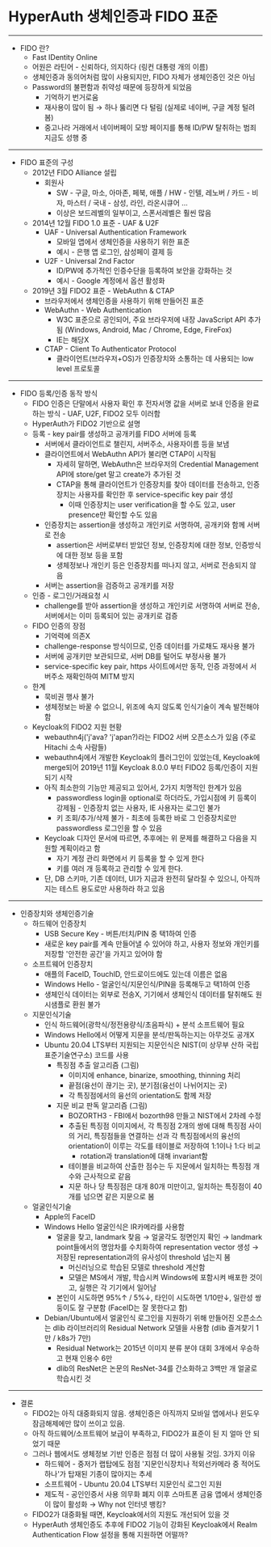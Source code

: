 # HyperAuth 생체인증과 FIDO 표준

---

- FIDO 란?
  - Fast IDentity Online
  - 어원은 라틴어 - 신뢰하다, 의지하다 (링컨 대통령 개의 이름)
  - 생체인증과 동의어처럼 많이 사용되지만, FIDO 자체가 생체인증인 것은 아님
  - Password의 불편함과 취약성 때문에 등장하게 되었음
    - 기억하기 번거로움
    - 재사용이 많이 됨 → 하나 뚫리면 다 털림 (실제로 네이버, 구글 계정 털려봄)
    - 중고나라 거래에서 네이버페이 모방 페이지를 통해 ID/PW 탈취하는 범죄 지금도 성행 중

---

- FIDO 표준의 구성
  - 2012년 FIDO Alliance 설립
    - 회원사
      - SW - 구글, 마소, 아마존, 페북, 애플 / HW - 인텔, 레노버 / 카드 - 비자, 마스터 / 국내 - 삼성, 라인, 라온시큐어 ...
      - 이상은 보드레벨의 일부이고, 스폰서레벨은 훨씬 많음
  - 2014년 12월 FIDO 1.0 표준 - UAF & U2F
    - UAF - Universal Authentication Framework
      - 모바일 앱에서 생체인증을 사용하기 위한 표준
      - 예시 - 은행 앱 로그인, 삼성페이 결제 등
    - U2F - Universal 2nd Factor
      - ID/PW에 추가적인 인증수단을 등록하여 보안을 강화하는 것
      - 예시 - Google 계정에서 옵션 활성화
  - 2019년 3월 FIDO2 표준 - WebAuthn & CTAP
    - 브라우저에서 생체인증을 사용하기 위해 만들어진 표준
    - WebAuthn - Web Authentication
      - W3C 표준으로 공인되어, 주요 브라우저에 내장 JavaScript API 추가됨 (Windows, Android, Mac / Chrome, Edge, FireFox)
      - IE는 해당X
    - CTAP - Client To Authenticator Protocol
      - 클라이언트(브라우저+OS)가 인증장치와 소통하는 데 사용되는 low level 프로토콜

---

- FIDO 등록/인증 동작 방식
  - FIDO 인증은 단말에서 사용자 확인 후 전자서명 값을 서버로 보내 인증을 완료하는 방식 - UAF, U2F, FIDO2 모두 이러함
  - HyperAuth가 FIDO2 기반으로 설명
  - 등록 - key pair를 생성하고 공개키를 FIDO 서버에 등록
    - 서버에서 클라이언트로 챌린지, 서버주소, 사용자이름 등을 보냄
    - 클라이언트에서 WebAuthn API가 불리면 CTAP이 시작됨
      - 자세히 말하면, WebAuthn은 브라우저의 Credential Management API에 store/get 말고 create가 추가된 것
      - CTAP을 통해 클라이언트가 인증장치를 찾아 데이터를 전송하고, 인증장치는 사용자를 확인한 후 service-specific key pair 생성
        - 이때 인증장치는 user verification을 할 수도 있고, user presence만 확인할 수도 있음
    - 인증장치는 assertion을 생성하고 개인키로 서명하여, 공개키와 함께 서버로 전송
      - assertion은 서버로부터 받았던 정보, 인증장치에 대한 정보, 인증방식에 대한 정보 등을 포함
      - 생체정보나 개인키 등은 인증장치를 떠나지 않고, 서버로 전송되지 않음
    - 서버는 assertion을 검증하고 공개키를 저장
  - 인증 - 로그인/거래요청 시
    - challenge를 받아 assertion을 생성하고 개인키로 서명하여 서버로 전송, 서버에서는 이미 등록되어 있는 공개키로 검증
  - FIDO 인증의 장점
    - 기억력에 의존X
    - challenge-response 방식이므로, 인증 데이터를 가로채도 재사용 불가
    - 서버에 공개키만 보관되므로, 서버 DB를 털어도 부정사용 불가
    - service-specific key pair, https 사이트에서만 동작, 인증 과정에서 서버주소 재확인하여 MITM 방지
  - 한계
    - 묵비권 행사 불가
    - 생체정보는 바꿀 수 없으니, 위조에 속지 않도록 인식기술이 계속 발전해야 함
  - Keycloak의 FIDO2 지원 현황
    - webauthn4j('j'ava? 'j'apan?)라는 FIDO2 서버 오픈소스가 있음 (주로 Hitachi 소속 사람들)
    - webauthn4j에서 개발한 Keycloak의 플러그인이 있었는데, Keycloak에 merge되어 2019년 11월 Keycloak 8.0.0 부터 FIDO2 등록/인증이 지원되기 시작
    - 아직 최소한의 기능만 제공되고 있어서, 2가지 치명적인 한계가 있음
      - passwordless login을 optional로 하더라도, 가입시점에 키 등록이 강제됨 - 인증장치 없는 사용자, IE 사용자는 로그인 불가
      - 키 조회/추가/삭제 불가 - 최초에 등록한 바로 그 인증장치로만 passwordless 로그인을 할 수 있음
    - Keycloak 디자인 문서에 따르면, 추후에는 위 문제를 해결하고 다음을 지원할 계획이라고 함
      - 자기 계정 관리 화면에서 키 등록을 할 수 있게 한다
      - 키를 여러 개 등록하고 관리할 수 있게 한다.
    - 단, DB 스키마, 기존 데이터, UI가 지금과 완전히 달라질 수 있으니, 아직까지는 테스트 용도로만 사용하라 하고 있음

---

- 인증장치와 생체인증기술
  - 하드웨어 인증장치
    - USB Secure Key - 버튼/터치/PIN 중 택1하여 인증
    - 새로운 key pair를 계속 만들어낼 수 있어야 하고, 사용자 정보와 개인키를 저장할 '안전한 공간'을 가지고 있어야 함
  - 소프트웨어 인증장치
    - 애플의 FaceID, TouchID, 안드로이드에도 있는데 이름은 없음
    - Windows Hello - 얼굴인식/지문인식/PIN을 등록해두고 택1하여 인증
    - 생체인식 데이터는 외부로 전송X, 기기에서 생체인식 데이터를 탈취해도 원시샘플로 환원 불가
  - 지문인식기술
    - 인식 하드웨어(광학식/정전용량식/초음파식) + 분석 소프트웨어 필요
    - Windows Hello에서 어떻게 지문을 분석/판독하는지는 아무것도 공개X
    - Ubuntu 20.04 LTS부터 지원되는 지문인식은 NIST(미 상무부 산하 국립표준기술연구소) 코드를 사용
      - 특징점 추출 알고리즘 (그림)
        - 이미지에 enhance, binarize, smoothing, thinning 처리
        - 끝점(융선이 끊기는 곳), 분기점(융선이 나뉘어지는 곳)
        - 각 특징점에서의 융선의 orientation도 함께 저장
      - 지문 비교 판독 알고리즘 (그림)
        - BOZORTH3 - FBI에서 bozorth98 만들고 NIST에서 2차례 수정
        - 추출된 특징점 이미지에서, 각 특징점 2개의 쌍에 대해 특징점 사이의 거리, 특징점들을 연결하는 선과 각 특징점에서의 융선의 orientation이 이루는 각도를 테이블로 저장하여 1:1이나 1:다 비교
          - rotation과 translation에 대해 invariant함
        - 테이블을 비교하여 산출한 점수는 두 지문에서 일치하는 특징점 개수와 근사적으로 같음
        - 지문 하나 당 특징점은 대개 80개 미만이고, 일치하는 특징점이 40개를 넘으면 같은 지문으로 봄
  - 얼굴인식기술
    - Apple의 FaceID
    - Windows Hello 얼굴인식은 IR카메라를 사용함
      - 얼굴을 찾고, landmark 찾음 → 얼굴각도 정면인지 확인 → landmark point들에서의 명암차를 수치화하여 representation vector 생성 → 저장된 representation과의 유사성이 threshold 넘는지 봄
        - 머신러닝으로 학습된 모델로 threshold 계산함
        - 모델은 MS에서 개발, 학습시켜 Windows에 포함시켜 배포한 것이고, 실행은 각 기기에서 일어남
      - 본인이 시도하면 95%↑ / 5%↓, 타인이 시도하면 1/10만↓, 일란성 쌍둥이도 잘 구분함 (FaceID는 잘 못한다고 함)
    - Debian/Ubuntu에서 얼굴인식 로그인을 지원하기 위해 만들어진 오픈소스는 dlib 라이브러리의 Residual Network 모델을 사용함 (dlib 즐겨찾기 1만 / k8s가 7만)
      - Residual Network는 2015년 이미지 분류 분야 대회 3개에서 우승하고 현재 인용수 6만
      - dlib의 ResNet은 논문의 ResNet-34를 간소화하고 3백만 개 얼굴로 학습시킨 것

---

- 결론
  - FIDO2는 아직 대중화되지 않음. 생체인증은 아직까지 모바일 앱에서나 윈도우 잠금해제에만 많이 쓰이고 있음.
  - 아직 하드웨어/소프트웨어 보급이 부족하고, FIDO2가 표준이 된 지 얼마 안 되었기 때문
  - 그러나 웹에서도 생체정보 기반 인증은 점점 더 많이 사용될 것임. 3가지 이유
    - 하드웨어 - 중저가 랩탑에도 점점 '지문인식장치나 적외선카메라 중 적어도 하나'가 탑재된 기종이 많아지는 추세
    - 소프트웨어 - Ubuntu 20.04 LTS부터 지문인식 로그인 지원
    - 제도적 - 공인인증서 사용 의무화 폐지 이후 스마트폰 금융 앱에서 생체인증이 많이 활성화 → Why not 인터넷 뱅킹?
  - FIDO2가 대중화될 때면, Keycloak에서의 지원도 개선되어 있을 것
  - HyperAuth 생체인증도 추후에 FIDO2 기능이 강화된 Keycloak에서 Realm Authentication Flow 설정을 통해 지원하면 어떨까?
